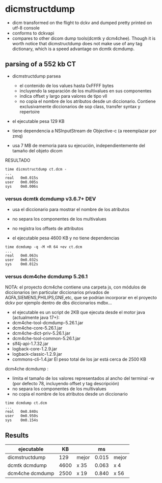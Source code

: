 # dicmstructdump

- dicm transformed on the flight to dckv and dumped pretty printed on utf-8 console
- conforms to dckvapi
- compares to other dicom dump tools(dcmtk y dcm4chee). Though it is worth notice that dicmstructdump does not make use of any tag dictionary, which is a speed advantage on dcmtk dcmdump.

## parsing of a 552 kb CT

- dicmstructdump parsea 
  
  - el contenido de los values hasta 0xFFFF bytes
  - incluyendo la separación de los multivalues en sus componentes
  - indica offset y largo para valores de tipo vll
  - no copia el nombre de los atributos desde un diccionario. Contiene exclusivamente diccionarios de sop class, transfer syntax y repertoire

- el ejecutable pesa 129 KB
- tiene dependencia a NSInputStream de Objective-c (a reeemplazar por zmq)
- usa 7 MB de memoria para su ejecución, independientemente del tamaño del objeto dicom

RESULTADO

```
time dicmstructdump ct.dcm -
...
real   0m0.015s
user   0m0.005s
sys    0m0.006s
```

### versus dcmtk dcmdump v3.6.7+ DEV

- usa el diccionario para mostrar el nombre de los atributos

- no separa los componentes de los multivalues

- no registra los offsets de attributos

- el ejecutable pesa 4600 KB y no tiene dependencias

```
time dcmdump -q -M +R 64 +ev ct.dcm
...
real   0m0.063s
user   0m0.032s
sys    0m0.012s
```


### versus dcm4che dcmdump 5.26.1

NOTA: el proyecto dcm4che contiene una carpeta js, con módulos de diccionarios (en particular diccionarios privados de AGFA,SIEMENS,PHILIPS,GNE,etc, que se podrían incorporar en el proyecto dckv por ejemplo dentro de dbs diccionarios mdbx...

- el ejecutable es un script de 2KB que ejecuta desde el motor java (actualmente java 17+):
- dcm4che-tool-dcmdump-5.26.1.jar
- dcm4che-core-5.26.1.jar
- dcm4che-dict-priv-5.26.1.jar
- dcm4che-tool-common-5.26.1.jar
- slf4j-api-1.7.32.jar
- logback-core-1.2.9.jar
- logback-classic-1.2.9.jar
- commons-cli-1.4.jar
  El peso total de los jar está cerca de 2500 KB

dcm4che dcmdump :

- limita el tamaño de los valores representados al ancho del terminal -w (por defecto 78, incluyendo offset y tag descripción)
- no separa los componentes de los multivalues
- no copia el nombre de los atributos desde un diccionario

```
time dcmdump ct.dcm
...
real   0m0.840s
user   0m0.950s
sys    0m0.154s
```

## Results

| ejecutable                 | KB    |           | ms     |           |
| ----------------------- | ------ | ------ | ------- | ------ |
| dicmstructdump       | 129   | mejor | 0.015 | mejor |
| dcmtk dcmdump      | 4600 | x 35   | 0.063 | x 4     |
| dcm4che dcmdump | 2500 | x 19   | 0.840 | x 56   |


